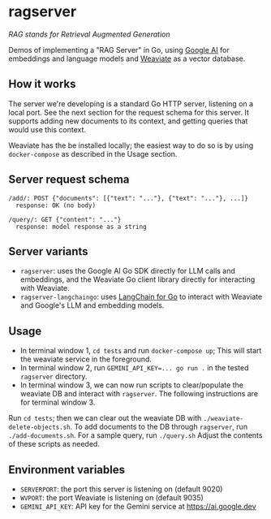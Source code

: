 # ragserver

*RAG stands for Retrieval Augmented Generation*

Demos of implementing a "RAG Server" in Go, using [Google
AI](https://ai.google.dev/) for embeddings and language models and
[Weaviate](https://weaviate.io/) as a vector database.


## How it works

The server we're developing is a standard Go HTTP server, listening on a local
port. See the next section for the request schema for this server. It supports
adding new documents to its context, and getting queries that would use this
context.

Weaviate has the be installed locally; the easiest way to do so is by using
`docker-compose` as described in the Usage section.

## Server request schema

```
/add/: POST {"documents": [{"text": "..."}, {"text": "..."}, ...]}
  response: OK (no body)

/query/: GET {"content": "..."}
  response: model response as a string
```

## Server variants

* `ragserver`: uses the Google AI Go SDK directly for LLM calls and embeddings,
  and the Weaviate Go client library directly for interacting with Weaviate.
* `ragserver-langchaingo`: uses [LangChain for Go](https://github.com/tmc/langchaingo)
  to interact with Weaviate and Google's LLM and embedding models.

## Usage

* In terminal window 1, `cd tests` and run `docker-compose up`;
  This will start the weaviate service in the foreground.
* In terminal window 2, run `GEMINI_API_KEY=... go run .` in the tested
  `ragserver` directory.
* In terminal window 3, we can now run scripts to clear/populate the
  weaviate DB and interact with `ragserver`. The following instructions are
  for terminal window 3.

Run `cd tests`; then we can clear out the weaviate DB with
`./weaviate-delete-objects.sh`. To add documents to the DB through `ragserver`,
run `./add-documents.sh`. For a sample query, run `./query.sh`
Adjust the contents of these scripts as needed.

## Environment variables

* `SERVERPORT`: the port this server is listening on (default 9020)
* `WVPORT`: the port Weaviate is listening on (default 9035)
* `GEMINI_API_KEY`: API key for the Gemini service at https://ai.google.dev
